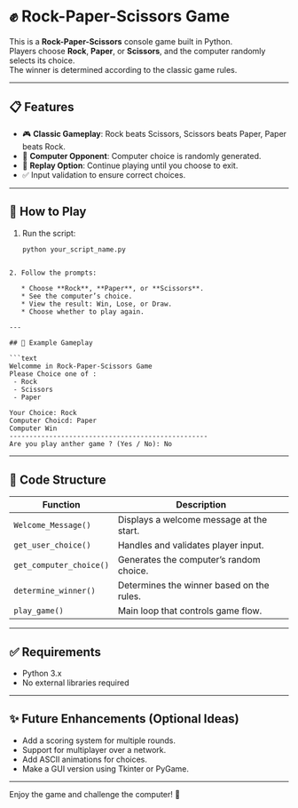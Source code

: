 # ✊ Rock-Paper-Scissors Game

This is a **Rock-Paper-Scissors** console game built in Python.  
Players choose **Rock**, **Paper**, or **Scissors**, and the computer randomly selects its choice.  
The winner is determined according to the classic game rules.

---

## 📋 Features

- 🎮 **Classic Gameplay**: Rock beats Scissors, Scissors beats Paper, Paper beats Rock.
- 🤖 **Computer Opponent**: Computer choice is randomly generated.
- 🔄 **Replay Option**: Continue playing until you choose to exit.
- ✅ Input validation to ensure correct choices.

---

## 🚀 How to Play

1. Run the script:
   ```bash
   python your_script_name.py
````

2. Follow the prompts:

   * Choose **Rock**, **Paper**, or **Scissors**.
   * See the computer’s choice.
   * View the result: Win, Lose, or Draw.
   * Choose whether to play again.

---

## 📌 Example Gameplay

```text
Welcomme in Rock-Paper-Scissors Game
Please Choice one of :
 - Rock
 - Scissors
 - Paper 

Your Choice: Rock
Computer Choicd: Paper
Computer Win
--------------------------------------------------
Are you play anther game ? (Yes / No): No
````


---

## 🧠 Code Structure

| Function                | Description                               |
| ----------------------- | ----------------------------------------- |
| `Welcome_Message()`     | Displays a welcome message at the start.  |
| `get_user_choice()`     | Handles and validates player input.       |
| `get_computer_choice()` | Generates the computer’s random choice.   |
| `determine_winner()`    | Determines the winner based on the rules. |
| `play_game()`           | Main loop that controls game flow.        |

---

## ✅ Requirements

* Python 3.x
* No external libraries required

---

## ✨ Future Enhancements (Optional Ideas)

* Add a scoring system for multiple rounds.
* Support for multiplayer over a network.
* Add ASCII animations for choices.
* Make a GUI version using Tkinter or PyGame.

---

Enjoy the game and challenge the computer! 🎯

